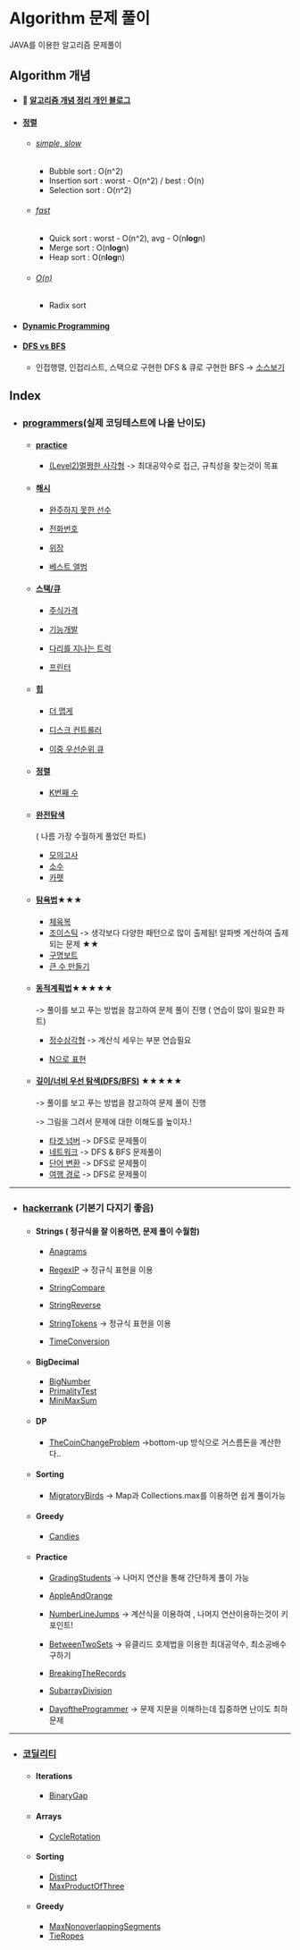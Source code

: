 # Algorithm 문제 풀이

JAVA를 이용한 알고리즘 문제풀이 



## Algorithm 개념

* #### 🌳 [알고리즘 개념 정리 개인 블로그](https://velog.io/@ming/series/%EC%95%8C%EA%B3%A0%EB%A6%AC%EC%A6%98-%EA%B0%9C%EB%85%90%EC%95%8C%EA%B8%B0)  

* #### [정렬](https://github.com/chaminhye/Algorithm/tree/master/src/concept/sorting)  

  * ###### [simple, slow](https://github.com/chaminhye/Algorithm/blob/master/src/concept/sorting/Simple%20Sort%20Concept.md) 

    * Bubble sort : O(n^2)
    * Insertion sort : worst - O(n^2) / best : O(n)
    * Selection sort : O(n^2)

  * ###### [fast](https://github.com/chaminhye/Algorithm/blob/master/src/concept/sorting/Fast%20Sort%20Concept.md) 

    * Quick sort : worst - O(n^2), avg - O(n**log**n)
    * Merge sort : O(n**log**n)
    * Heap sort  : O(n**log**n)

  * ###### [O(n)](https://github.com/chaminhye/Algorithm/blob/master/src/concept/sorting/O(n)%20Sort%20Concept.md) 

    * Radix sort

* #### [Dynamic Programming](https://github.com/chaminhye/Algorithm/tree/master/src/concept/dp/dp)  

* #### [DFS vs BFS](https://velog.io/@ming/DFS-vs-BFS-%ED%83%90%EC%83%89)  

  * 인접행렬, 인접리스트, 스택으로 구현한 DFS  & 큐로 구현한 BFS -> [소스보기](https://github.com/chaminhye/Algorithm/blob/master/src/concept/graph/DFSandBFS.java)
  
  

## Index

* ### <a href="https://programmers.co.kr/learn/challenges "> programmers</a>(실제 코딩테스트에 나올 난이도)

  

  * ####  [practice](https://programmers.co.kr/learn/courses/30/parts/12077)  

    * [(Level2)멀쩡한 사각형](https://github.com/chaminhye/Algorithm/blob/master/src/programmers/practice/FineSquare.java)  -> 최대공약수로 접근, 규칙성을 찾는것이 목표

  * #### [해시](https://programmers.co.kr/learn/courses/30/parts/12077)  

    * [완주하지 못한 선수](https://github.com/chaminhye/Algorithm/blob/master/src/programmers/hash/NotFinishPlayer.java)  

    * [전화번호](https://github.com/chaminhye/Algorithm/blob/master/src/programmers/hash/PhoneNumberBook.java)  

    * [위장](https://github.com/chaminhye/Algorithm/blob/master/src/programmers/hash/Camouflage.java)  

    * [베스트 앨범](https://github.com/chaminhye/Algorithm/blob/master/src/programmers/hash/BestAlbum.java)  

      

  * #### [스택/큐](https://programmers.co.kr/learn/courses/30/parts/12081)  

    * [주식가격](https://github.com/chaminhye/Algorithm/blob/master/src/programmers/stackQueue/StockPrice.java )  

    * [기능개발](https://github.com/chaminhye/Algorithm/blob/master/src/programmers/stackQueue/FunctionDevelope.java )  

    * [다리를 지나는 트럭](https://github.com/chaminhye/Algorithm/blob/master/src/programmers/stackQueue/TruckCrossingBridge.java )  

    * [프린터](https://github.com/chaminhye/Algorithm/blob/master/src/programmers/stackQueue/Printer.java )  

      

  * #### [힙](https://programmers.co.kr/learn/courses/30/parts/12117)  

    * [더 맵게](https://github.com/chaminhye/Algorithm/blob/master/src/programmers/heap/MoreSpicy.java )  

    * [디스크 컨트롤러](https://github.com/chaminhye/Algorithm/blob/master/src/programmers/heap/DiskController.java )  

    * [이중 우선순위 큐](https://github.com/chaminhye/Algorithm/blob/master/src/programmers/heap/DoublePriorityQueue.java )  

      

  * #### [정렬](https://programmers.co.kr/learn/courses/30/parts/12198)

    * [K번째 수](https://github.com/chaminhye/Algorithm/blob/master/src/programmers/sort/KthNumber.java )  

      

  * #### [완전탐색](https://programmers.co.kr/learn/courses/30/parts/12230)

    ( 나름 가장 수월하게 풀었던 파트)

    * [모의고사](https://github.com/chaminhye/Algorithm/blob/master/src/programmers/bruteForce/PracticeTest.java )  
    * [소수](https://github.com/chaminhye/Algorithm/blob/master/src/programmers/bruteForce/PrimeNumber.java )  
    * [카펫](https://github.com/chaminhye/Algorithm/blob/master/src/programmers/bruteForce/Carpet.java )  
    
  * #### [탐욕법](https://programmers.co.kr/learn/courses/30/parts/12244)★★★

    * [체육복](https://github.com/chaminhye/Algorithm/blob/master/src/programmers/greedy/GymClothes.java )  
    * [조이스틱](https://github.com/chaminhye/Algorithm/blob/master/src/programmers/greedy/Joystick.java )  -> 생각보다 다양한 패턴으로 많이 출제됨!  알파벳 계산하여 출제되는 문제 ★★
    * [구명보트](https://github.com/chaminhye/Algorithm/blob/master/src/programmers/greedy/Lifeboat.java )  
    * [큰 수 만들기](https://github.com/chaminhye/Algorithm/blob/master/src/programmers/greedy/MakingBigNumber.java )  

    

  * #### [동적계획법](https://programmers.co.kr/learn/courses/30/parts/12263)★★★★★

    -> 풀이를 보고 푸는 방법을 참고하여 문제 풀이 진행 ( 연습이 많이 필요한 파트)

    * [정수삼각형](https://github.com/chaminhye/Algorithm/blob/master/src/programmers/dynamic/IntegerTriangle.java )  	-> 계산식 세우는 부분 연습필요

    * [N으로 표현](https://github.com/chaminhye/Algorithm/blob/master/src/programmers/dynamic/PresentationN.java )  	

      

  * #### [깊이/너비 우선 탐색(DFS/BFS)](https://programmers.co.kr/learn/courses/30/parts/12421) ★★★★★		

    -> 풀이를 보고 푸는 방법을 참고하여 문제 풀이 진행

    -> 그림을 그려서 문제에 대한 이해도를 높이자.!

    * [타겟 넘버](https://github.com/chaminhye/Algorithm/blob/master/src/programmers/dfs/TargetNumber.java )     -> DFS로 문제풀이	
    * [네트워크](https://github.com/chaminhye/Algorithm/blob/master/src/programmers/dfs/Network )  	-> DFS & BFS 문제풀이
    * [단어 변환](https://github.com/chaminhye/Algorithm/blob/master/src/programmers/dfs/WordConversion.java )     -> DFS로 문제풀이
    * [여행 경로](https://github.com/chaminhye/Algorithm/blob/master/src/programmers/dfs/TravelRoute.java )     -> DFS로 문제풀이


------

* ### <a href="https://www.hackerrank.com/domains/java"> hackerrank</a> (기본기 다지기 좋음)

  * #### Strings ( 정규식을 잘 이용하면, 문제 풀이 수월함)

    * [Anagrams](https://github.com/chaminhye/Algorithm/blob/master/src/hackerRank/Strings/Anagrams.java )  

    * [RegexIP](https://github.com/chaminhye/Algorithm/blob/master/src/hackerRank/Strings/RegexIP.java )   ->  정규식 표현을 이용

    * [StringCompare](https://github.com/chaminhye/Algorithm/blob/master/src/hackerRank/Strings/StringCompare.java )  

    * [StringReverse](https://github.com/chaminhye/Algorithm/blob/master/src/hackerRank/Strings/StringReverse.java )  

    * [StringTokens](https://github.com/chaminhye/Algorithm/blob/master/src/hackerRank/Strings/StringTokens.java )   -> 정규식 표현을 이용

    * [TimeConversion](https://github.com/chaminhye/Algorithm/blob/master/src/hackerRank/Strings/TimeConversion.java )  

      

  * #### BigDecimal
  
    * [BigNumber](https://github.com/chaminhye/Algorithm/blob/master/src/hackerRank/BigDecimal/BigNumber.java )
    * [PrimalityTest](https://github.com/chaminhye/Algorithm/blob/master/src/hackerRank/BigDecimal/PrimalityTest.java )
    * [MiniMaxSum](https://github.com/chaminhye/Algorithm/blob/master/src/hackerRank/BigDecimal/MiniMaxSum.java )
    
  * #### **DP**
  
    * [TheCoinChangeProblem](https://github.com/chaminhye/Algorithm/blob/master/src/hackerRank/DynamicPrograming/TheCoinChangeProblem.java ) ->bottom-up 방식으로 거스름돈을 계산한다..
  
      
  
  * #### **Sorting**
  
    * [MigratoryBirds](https://github.com/chaminhye/Algorithm/blob/master/src/hackerRank/Sorting/MigratoryBirds.java )  -> Map과 Collections.max를 이용하면 쉽게 풀이가능
  
  * #### Greedy
  
    * [Candies](https://github.com/chaminhye/Algorithm/blob/master/src/hackerRank/Greedy/Candies.java )  
  
  * #### Practice
  
    * [GradingStudents](https://github.com/chaminhye/Algorithm/blob/master/src/hackerRank/practice/GradingStudents.java ) -> 나머지 연산을 통해 간단하게 풀이 가능
    
    * [AppleAndOrange](https://github.com/chaminhye/Algorithm/blob/master/src/hackerRank/practice/AppleAndOrange.java ) 
    
    * [NumberLineJumps](https://github.com/chaminhye/Algorithm/blob/master/src/hackerRank/practice/NumberLineJumps.java ) -> 계산식을 이용하여 , 나머지 연산이용하는것이 키포인트!
    
    * [BetweenTwoSets](https://github.com/chaminhye/Algorithm/blob/master/src/hackerRank/practice/BetweenTwoSets.java ) -> 유클리드 호제법을 이용한 최대공약수, 최소공배수 구하기
    
    * [BreakingTheRecords](https://github.com/chaminhye/Algorithm/blob/master/src/hackerRank/practice/BreakingTheRecords.java ) 
    
    * [SubarrayDivision](https://github.com/chaminhye/Algorithm/blob/master/src/hackerRank/practice/SubarrayDivision.java ) 
    
    * [DayoftheProgrammer](https://github.com/chaminhye/Algorithm/blob/master/src/hackerRank/practice/DayoftheProgrammer.java ) -> 문제 지문을 이해하는데 집중하면 난이도 최하문제
    
      

------



* ### <a href="https://app.codility.com/programmers/"> 코딜리티</a>

  * #### Iterations

    * [BinaryGap](https://github.com/chaminhye/Algorithm/blob/master/src/codility/iterations/BinaryGap.java)

  * #### Arrays

    * [CycleRotation](https://github.com/chaminhye/Algorithm/blob/master/src/codility/arrays/CycleRotation.java)

  * #### Sorting

    * [Distinct](https://github.com/chaminhye/Algorithm/blob/master/src/codility/sorting/Distinct.java)
    * [MaxProductOfThree](https://github.com/chaminhye/Algorithm/blob/master/src/codility/sorting/MaxProductOfThree.java)

  * #### Greedy

    * [MaxNonoverlappingSegments](https://github.com/chaminhye/Algorithm/blob/master/src/codility/greedy/MaxNonoverlappingSegments.java)
    * [TieRopes](https://github.com/chaminhye/Algorithm/blob/master/src/codility/greedy/TieRopes.java)

